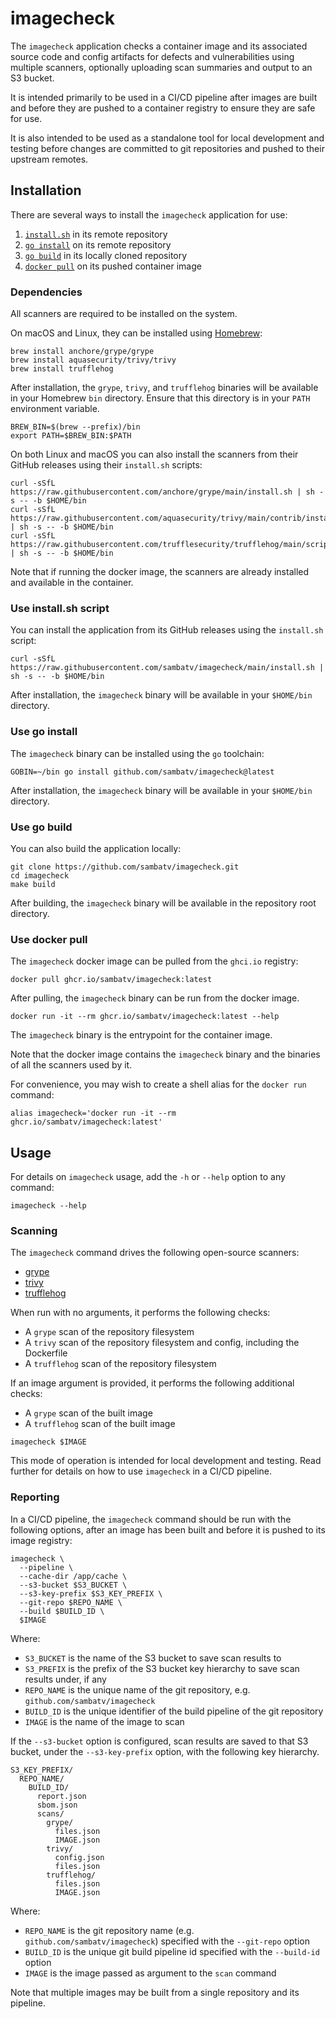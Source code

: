 # imagecheck

The `imagecheck` application checks a container image and its associated source
code and config artifacts for defects and vulnerabilities using multiple
scanners, optionally uploading scan summaries and output to an S3 bucket.

It is intended primarily to be used in a CI/CD pipeline after images are built
and before they are pushed to a container registry to ensure they are safe for use.

It is also intended to be used as a standalone tool for local development and
testing before changes are committed to git repositories and pushed to their
upstream remotes.

## Installation

There are several ways to install the `imagecheck` application for use:

1. [`install.sh`](#use-installsh-script) in its remote repository
2. [`go install`](#use-go-install) on its remote repository
3. [`go build`](#use-go-build) in its locally cloned repository
4. [`docker pull`](#use-docker-pull) on its pushed container image

### Dependencies

All scanners are required to be installed on the system.

On macOS and Linux, they can be installed using [Homebrew](https://brew.sh):

```shell
brew install anchore/grype/grype
brew install aquasecurity/trivy/trivy
brew install trufflehog
```

After installation, the `grype`, `trivy`, and `trufflehog` binaries will be
available in your Homebrew `bin` directory. Ensure that this directory is in
your `PATH` environment variable.

```shell
BREW_BIN=$(brew --prefix)/bin
export PATH=$BREW_BIN:$PATH
```

On both Linux and macOS you can also install the scanners from their GitHub
releases using their `install.sh` scripts:

```shell
curl -sSfL https://raw.githubusercontent.com/anchore/grype/main/install.sh | sh -s -- -b $HOME/bin
curl -sSfL https://raw.githubusercontent.com/aquasecurity/trivy/main/contrib/install.sh | sh -s -- -b $HOME/bin
curl -sSfL https://raw.githubusercontent.com/trufflesecurity/trufflehog/main/scripts/install.sh | sh -s -- -b $HOME/bin
```

Note that if running the docker image, the scanners are already installed
and available in the container.

### Use install.sh script

You can install the application from its GitHub releases using the `install.sh` script:

```shell
curl -sSfL https://raw.githubusercontent.com/sambatv/imagecheck/main/install.sh | sh -s -- -b $HOME/bin
```

After installation, the `imagecheck` binary will be available in your
`$HOME/bin` directory.

### Use go install

The `imagecheck` binary can be installed using the `go` toolchain:

```shell
GOBIN=~/bin go install github.com/sambatv/imagecheck@latest
```

After installation, the `imagecheck` binary will be available in your
`$HOME/bin` directory.

### Use go build

You can also build the application locally:

```shell
git clone https://github.com/sambatv/imagecheck.git
cd imagecheck
make build
```

After building, the `imagecheck` binary will be available in the repository
root directory.

### Use docker pull

The `imagecheck` docker image can be pulled from the `ghci.io` registry:

```shell
docker pull ghcr.io/sambatv/imagecheck:latest
```

After pulling, the `imagecheck` binary can be run from the docker image.

```shell
docker run -it --rm ghcr.io/sambatv/imagecheck:latest --help 
```

The `imagecheck` binary is the entrypoint for the container image.

Note that the docker image contains the `imagecheck` binary and the binaries
of all the scanners used by it.

For convenience, you may wish to create a shell alias for the `docker run`
command:

```shell
alias imagecheck='docker run -it --rm ghcr.io/sambatv/imagecheck:latest'
```

## Usage

For details on `imagecheck` usage, add the `-h` or `--help` option to any
command:

```shell
imagecheck --help
```

### Scanning

The `imagecheck` command drives the following open-source scanners:

* [grype](https://github.com/anchore/grype)
* [trivy](https://https://github.com/aquasecurity/trivy)
* [trufflehog](https://github.com/trufflesecurity/trufflehog)

When run with no arguments, it performs the following checks:

* A `grype` scan of the repository filesystem
* A `trivy` scan of the repository filesystem and config, including the Dockerfile
* A `trufflehog` scan of the repository filesystem

If an image argument is provided, it performs the following additional checks:

* A `grype` scan of the built image
* A `trufflehog` scan of the built image

```shell
imagecheck $IMAGE
```

This mode of operation is intended for local development and testing.
Read further for details on how to use `imagecheck` in a CI/CD pipeline.

### Reporting

In a CI/CD pipeline, the `imagecheck` command should be run with the
following options, after an image has been built and before it is pushed to
its image registry:

```shell
imagecheck \
  --pipeline \
  --cache-dir /app/cache \
  --s3-bucket $S3_BUCKET \
  --s3-key-prefix $S3_KEY_PREFIX \
  --git-repo $REPO_NAME \
  --build $BUILD_ID \
  $IMAGE 
```

Where:

* `S3_BUCKET` is the name of the S3 bucket to save scan results to
* `S3_PREFIX` is the prefix of the S3 bucket key hierarchy to save scan results under, if any
* `REPO_NAME` is the unique name of the git repository, e.g. `github.com/sambatv/imagecheck`
* `BUILD_ID` is the unique identifier of the build pipeline of the git repository
* `IMAGE` is the name of the image to scan

If the `--s3-bucket` option is configured, scan results are saved to that S3
bucket, under the `--s3-key-prefix` option, with the following key hierarchy.

```text
S3_KEY_PREFIX/
  REPO_NAME/
    BUILD_ID/
      report.json
      sbom.json
      scans/
        grype/
          files.json
          IMAGE.json
        trivy/
          config.json
          files.json
        trufflehog/
          files.json
          IMAGE.json
```

Where:

* `REPO_NAME` is the git repository name (e.g. `github.com/sambatv/imagecheck`) specified with the `--git-repo` option
* `BUILD_ID` is the unique git build pipeline id specified with the `--build-id` option
* `IMAGE` is the image passed as argument to the `scan` command

Note that multiple images may be built from a single repository and its pipeline.
